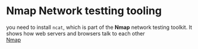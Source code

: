 # Nmap Network testting tooling
you need to install `ncat`, which is part of the **Nmap** network testing toolkit. It shows how web servers and browsers talk to each other  
[Nmap](https://nmap.org/dist/nmap-7.30-setup.exe)